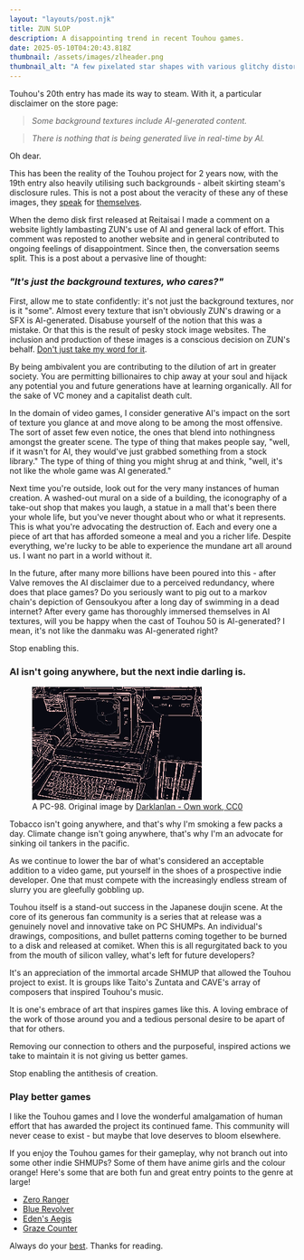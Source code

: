 ```yaml
---
layout: "layouts/post.njk"
title: ZUN SLOP
description: A disappointing trend in recent Touhou games.
date: 2025-05-10T04:20:43.818Z
thumbnail: /assets/images/zlheader.png
thumbnail_alt: "A few pixelated star shapes with various glitchy distortions applied to them. They appear to bleed off the right edge of the image."
---
```


Touhou's 20th entry has made its way to steam. With it, a particular disclaimer on the store page:

> _Some background textures include Al-generated content._

> _There is nothing that is being generated live in real-time by Al._

Oh dear.

This has been the reality of the Touhou project for 2 years now, with the 19th entry also heavily utilising such backgrounds - albeit skirting steam's disclosure rules. This is not a post about the veracity of these any of these images, they [speak](https://imgur.com/a/xq8mm5i) for [themselves](https://imgur.com/a/zY7KhSj).

When the demo disk first released at Reitaisai I made a comment on a website lightly lambasting ZUN's use of AI and general lack of effort.
This comment was reposted to another website and in general contributed to ongoing feelings of disappointment. Since then,
the conversation seems split. This is a post about a pervasive line of thought:

### _"It's just the background textures, who cares?"_

First, allow me to state confidently: it's not just the background textures, nor is it "some". Almost every texture that isn't obviously ZUN's drawing or a SFX is AI-generated. Disabuse yourself of the notion that this was a mistake. Or that this is the result of pesky stock image websites. The inclusion and production of these images is a conscious decision on ZUN's behalf. [Don't just take my word for it](https://bsky.app/profile/richardeffendi.bsky.social/post/3lotbwg4hvs2c).

By being ambivalent you are contributing to the dilution of art in greater society. You are permitting billionaires to chip away at your soul and hijack any potential you and future generations have at learning organically. All for the sake of VC money and a capitalist death cult.

In the domain of video games, I consider generative AI's impact on the sort of texture you glance at and move along to be among the most offensive. The sort of asset few even notice, the ones that blend into nothingness amongst the greater scene. The type of thing that makes people say, "well, if it wasn't for AI, they would've just grabbed something from a stock library." The type of thing of thing you might shrug at and think, "well, it's not like the whole game was AI generated."

Next time you're outside, look out for the very many instances of human creation. A washed-out mural on a side of a building, the iconography of a take-out shop that makes you laugh, a statue in a mall that's been there your whole life, but you've never thought about who or what it represents. This is what you're advocating the destruction of. Each and every one a piece of art that has afforded someone a meal and you a richer life. Despite everything, we're lucky to be able to experience the mundane art all around us. I want no part in a world without it.

In the future, after many more billions have been poured into this - after Valve removes the AI disclaimer due to a perceived redundancy, where does that place games? Do you seriously want to pig out to a markov chain's depiction of Gensoukyou after a long day of swimming in a dead internet? After every game has thoroughly immersed themselves in AI textures, will you be happy when the cast of Touhou 50 is AI-generated? I mean, it's not like the danmaku was AI-generated right?

Stop enabling this.

### AI isn't going anywhere, but the next indie darling is.

<figure>
    <img src="/assets/images/pc98.png" alt="A crudely edited picture of a PC-98" />
    <figcaption> A PC-98. Original image by <a href="https://commons.wikimedia.org/w/index.php?curid=148645099"> Darklanlan - Own work, CC0</a> </figcaption>
</figure>

Tobacco isn't going anywhere, and that's why I'm smoking a few packs a day. Climate change isn't going anywhere, that's why I'm an advocate for sinking oil tankers in the pacific.

As we continue to lower the bar of what's considered an acceptable addition to a video game, put yourself in the shoes of a prospective indie developer. One that must compete with the increasingly endless stream of slurry you are gleefully gobbling up.

Touhou itself is a stand-out success in the Japanese doujin scene. At the core of its generous fan community is a series that at release was a genuinely novel and innovative take on PC SHUMPs. An individual's drawings, compositions, and bullet patterns coming together to be burned to a disk and released at comiket. When this is all regurgitated back to you from the mouth of silicon valley, what's left for future developers?

It's an appreciation of the immortal arcade SHMUP that allowed the Touhou project to exist. It is groups like Taito's Zuntata and CAVE's array of composers that inspired Touhou's music.

It is one's embrace of art that inspires games like this. A loving embrace of the work of those around you and a tedious personal desire to be apart of that for others.

Removing our connection to others and the purposeful, inspired actions we take to maintain it is not giving us better games.

Stop enabling the antithesis of creation.

### Play better games

I like the Touhou games and I love the wonderful amalgamation of human effort that has awarded the project its continued fame. This community will never cease to exist - but maybe that love deserves to bloom elsewhere.

If you enjoy the Touhou games for their gameplay, why not branch out into some other indie SHMUPs? Some of them have anime girls and the colour orange! Here's some that are both fun and great entry points to the genre at large!

- [Zero Ranger](https://system-erasure.itch.io/zeroranger)
- [Blue Revolver](https://stellarcircle.itch.io/blue-revolver)
- [Eden's Aegis](https://xxgameroom.itch.io/edens-aegis)
- [Graze Counter](https://store.steampowered.com/app/1486440/Graze_Counter_GM/)

Always do your [best](https://protomartyr.bandcamp.com/track/half-sister). Thanks for reading.
